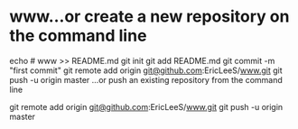 # www…or create a new repository on the command line


echo # www >> README.md
git init
git add README.md
git commit -m "first commit"
git remote add origin git@github.com:EricLeeS/www.git
git push -u origin master
…or push an existing repository from the command line


git remote add origin git@github.com:EricLeeS/www.git
git push -u origin master

